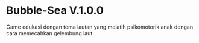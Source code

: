 # Bubble-Sea V.1.0.0
Game edukasi dengan tema lautan yang melatih psikomotorik anak dengan cara memecahkan gelembung laut
